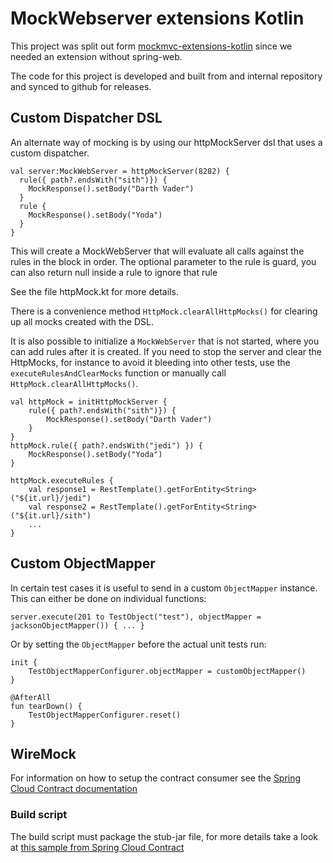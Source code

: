 # MockWebserver extensions Kotlin

This project was split out form [mockmvc-extensions-kotlin](http://github.com/Skatteetaten/mockmvc-extensions-kotlin) since we needed an extension without spring-web.

The code for this project is developed and built from and internal repository and synced to github for releases. 

## Custom Dispatcher DSL
An alternate way of mocking is by using our httpMockServer dsl that uses a custom dispatcher.
```
val server:MockWebServer = httpMockServer(8282) {
  rule({ path?.endsWith("sith")}) {
    MockResponse().setBody("Darth Vader")
  }
  rule {
    MockResponse().setBody("Yoda")
  }
}
```

This will create a MockWebServer that will evaluate all calls against the rules in the block in order. 
The optional parameter to the rule is guard, you can also return null inside a rule to ignore that rule

See the file httpMock.kt for more details. 

There is a convenience method `HttpMock.clearAllHttpMocks()` for clearing up all mocks created with the DSL.

It is also possible to initialize a `MockWebServer` that is not started, where you can add rules after it is created.
If you need to stop the server and clear the HttpMocks, for instance to avoid it bleeding into other tests,
use the `executeRulesAndClearMocks` function or manually call `HttpMock.clearAllHttpMocks()`.

```
val httpMock = initHttpMockServer {
    rule({ path?.endsWith("sith")}) {
        MockResponse().setBody("Darth Vader")
    }
}
httpMock.rule({ path?.endsWith("jedi") }) {
    MockResponse().setBody("Yoda")
}

httpMock.executeRules {
    val response1 = RestTemplate().getForEntity<String>("${it.url}/jedi")
    val response2 = RestTemplate().getForEntity<String>("${it.url}/sith")
    ...
}
```

## Custom ObjectMapper

In certain test cases it is useful to send in a custom `ObjectMapper` instance. This can either be done on individual functions:
```
server.execute(201 to TestObject("test"), objectMapper = jacksonObjectMapper()) { ... }
```

Or by setting the `ObjectMapper` before the actual unit tests run: 
```
init {
    TestObjectMapperConfigurer.objectMapper = customObjectMapper()
}

@AfterAll
fun tearDown() {
    TestObjectMapperConfigurer.reset()
}
```


## WireMock

For information on how to setup the contract consumer see the [Spring Cloud Contract documentation](https://cloud.spring.io/spring-cloud-contract/spring-cloud-contract.html#_client_side)

### Build script

The build script must package the stub-jar file,
for more details take a look at [this sample from Spring Cloud Contract](https://github.com/spring-cloud-samples/spring-cloud-contract-samples/blob/master/producer_with_restdocs/build.gradle#L83)


